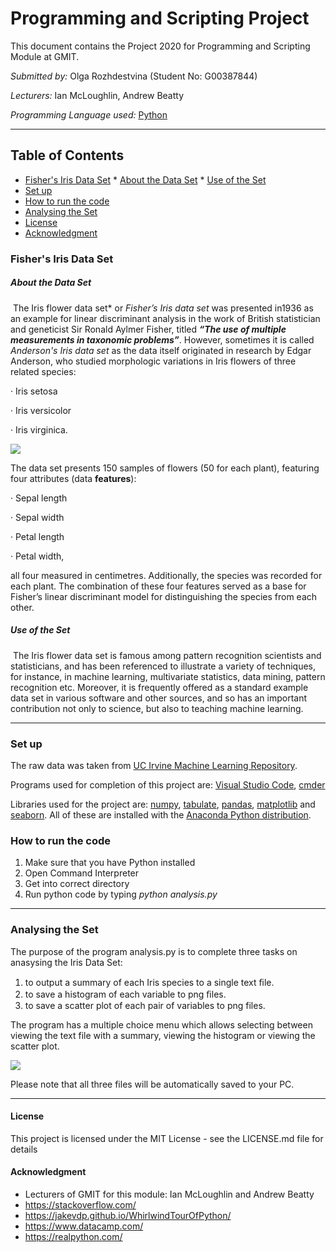 # Programming and Scripting Project

This document contains the Project 2020 for Programming and Scripting Module at GMIT. 

*Submitted by:* Olga Rozhdestvina (Student No: G00387844) 

*Lecturers:* Ian McLoughlin, Andrew Beatty 

*Programming Language used:* [Python](https://www.python.org/)

------

## Table of Contents

* [Fisher's Iris Data Set](https://github.com/olgarozhdestvina/pands-project/blob/master#fisher's-iris-data-set)
			* [About the Data Set](https://github.com/olgarozhdestvina/pands-project/blob/master#about-the-data-set)
			* [Use of the Set](https://github.com/olgarozhdestvina/pands-project/blob/master#use-of-the-set)
* [Set up](https://github.com/olgarozhdestvina/pands-project/blob/master#set-up)
* [How to run the code](https://github.com/olgarozhdestvina/pands-project/blob/master#how-to-run-the-code)
* [Analysing the Set](https://github.com/olgarozhdestvina/pands-project/blob/master#analysing-the-set)
* [License](https://github.com/olgarozhdestvina/pands-project/blob/master#license)
* [Acknowledgment](https://github.com/olgarozhdestvina/pands-project/blob/master#acknowledgment)


### Fisher's Iris Data Set

##### About the Data Set

​		The Iris flower data set* or *Fisher’s Iris data set* was presented in1936 as an example for linear discriminant analysis in the work of British statistician and geneticist Sir Ronald Aylmer Fisher, titled __*“The use of multiple measurements in taxonomic problems”*__. However, sometimes it is called *Anderson's Iris data set*  as the data itself originated in research by Edgar Anderson, who studied morphologic variations in Iris flowers of three related species: 

·   Iris setosa

·   Iris versicolor 

·   Iris virginica. 

 ![](https://raw.githubusercontent.com/olgarozhdestvina/pands-project/master/Output%20Images/iris-species.jpg)

 The data set presents 150 samples of flowers (50 for each plant), featuring four attributes (data **features**):

·   Sepal length

·   Sepal width

·   Petal length

·   Petal width,

all four measured in centimetres. Additionally, the species was recorded for each plant. The combination of these four features served as a base for Fisher’s linear discriminant model for distinguishing the species from each other. 

 

##### Use of the Set

​		The Iris flower data set is famous among pattern recognition scientists and statisticians, and has been referenced to illustrate a variety of techniques, for instance, in machine learning, multivariate statistics, data mining, pattern recognition etc. Moreover, it is frequently offered as a standard example data set in various software and other sources, and so has an important contribution not only to science, but also to teaching machine learning. 

------



### Set up

The raw data was taken from  [UC Irvine Machine Learning Repository](https://archive.ics.uci.edu/ml/datasets/iris). 

Programs used for completion of this project are: [Visual Studio Code](https://code.visualstudio.com/), [cmder](http://cmder.net/)

Libraries used for the project are: [numpy](https://numpy.org/), [tabulate](https://pypi.org/project/tabulate/), [pandas](https://pandas.pydata.org/), [matplotlib](https://matplotlib.org/) and [seaborn](https://seaborn.pydata.org/). All of these are installed with the [Anaconda Python distribution](https://www.anaconda.com/). 

 

###  How to run the code

1. Make sure that you have Python installed
2. Open Command Interpreter 
3. Get into correct directory
4. Run python code by typing *python analysis.py*

------

### Analysing the Set

The purpose of the program analysis.py is to complete three tasks on anasysing the Iris Data Set: 

1. to output a summary of each Iris species to a single text ﬁle.
2. to save a histogram of each variable to png ﬁles.
3. to save a scatter plot of each pair of variables to png files.

The program has a multiple choice menu which allows selecting between viewing the text file with a summary, viewing the histogram or viewing the scatter plot. 

 ![](https://raw.githubusercontent.com/olgarozhdestvina/pands-project/master/Output%20Images/menu.jpg)

Please note that all three files will be automatically saved to your PC.

------

#### License

This project is licensed under the MIT License - see the LICENSE.md file for details



#### Acknowledgment

- Lecturers of GMIT for this module: Ian McLoughlin and Andrew Beatty 
- https://stackoverflow.com/
- https://jakevdp.github.io/WhirlwindTourOfPython/
- https://www.datacamp.com/
- https://realpython.com/